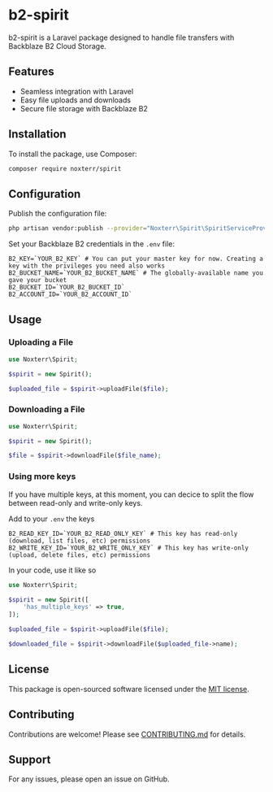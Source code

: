 # b2-spirit

b2-spirit is a Laravel package designed to handle file transfers with Backblaze B2 Cloud Storage.

## Features

- Seamless integration with Laravel
- Easy file uploads and downloads
- Secure file storage with Backblaze B2

## Installation

To install the package, use Composer:

```bash
composer require noxterr/spirit
```

## Configuration

Publish the configuration file:

```bash
php artisan vendor:publish --provider="Noxterr\Spirit\SpiritServiceProvider"
```

Set your Backblaze B2 credentials in the `.env` file:

```env
B2_KEY=`YOUR_B2_KEY` # You can put your master key for now. Creating a key with the privileges you need also works
B2_BUCKET_NAME=`YOUR_B2_BUCKET_NAME` # The globally-available name you gave your bucket
B2_BUCKET_ID=`YOUR_B2_BUCKET_ID`
B2_ACCOUNT_ID=`YOUR_B2_ACCOUNT_ID`
```

## Usage

### Uploading a File

```php
use Noxterr\Spirit;

$spirit = new Spirit();

$uploaded_file = $spirit->uploadFile($file);
```

### Downloading a File

```php
use Noxterr\Spirit;

$spirit = new Spirit();

$file = $spirit->downloadFile($file_name);
```

### Using more keys

If you have multiple keys, at this moment, you can decice to split the flow between read-only and write-only keys.

Add to your `.env` the keys
```env
B2_READ_KEY_ID=`YOUR_B2_READ_ONLY_KEY` # This key has read-only (download, list files, etc) permissions
B2_WRITE_KEY_ID=`YOUR_B2_WRITE_ONLY_KEY` # This key has write-only (upload, delete files, etc) permissions
```

In your code, use it like so

```php
use Noxterr\Spirit;

$spirit = new Spirit([
    'has_multiple_keys' => true,
]);

$uploaded_file = $spirit->uploadFile($file);

$downloaded_file = $spirit->downloadFile($uploaded_file->name);
```

## License

This package is open-sourced software licensed under the [MIT license](LICENSE).

## Contributing

Contributions are welcome! Please see [CONTRIBUTING.md](CONTRIBUTING.md) for details.

## Support

For any issues, please open an issue on GitHub.
